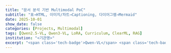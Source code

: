```yaml
---
title: "문서 분석 기반 Multimodal PoC"
subtitle: "표→HTML, 이미지/차트→Captioning, 다이어그램→Mermaid"
date: 2025-10-01
show_date: false
categories: [Projects, Multimodal]
tags: [Qwen2.5-VL, Qwen3-VL, LoRA, Curriculum, ClearML, RAG]
institution: "<기관명>"
excerpt: "<span class='tech-badge'>Qwen-VL</span> <span class='tech-badge'>LoRA</span> <span class='tech-badge'>Mermaid</span> <span class='tech-badge'>Captioning</span> <span class='tech-badge'>RAG</span>"
---
```

